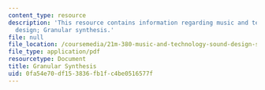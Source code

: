```yaml
---
content_type: resource
description: 'This resource contains information regarding music and technology: Sound
  design; Granular synthesis.'
file: null
file_location: /coursemedia/21m-380-music-and-technology-sound-design-spring-2016/0fa54e70df153836fb1fc4be0516577f_MIT21M_380S16_Lec21.pdf
file_type: application/pdf
resourcetype: Document
title: Granular Synthesis
uid: 0fa54e70-df15-3836-fb1f-c4be0516577f
---
```


